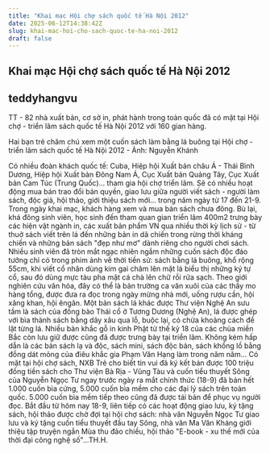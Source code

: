 ```yaml
---
title: "Khai mạc Hội chợ sách quốc tế Hà Nội 2012"
date: 2025-06-12T14:38:42Z
slug: khai-mac-hoi-cho-sach-quoc-te-ha-noi-2012
draft: false
---
```


## Khai mạc Hội chợ sách quốc tế Hà Nội 2012

## teddyhangvu

TT - 82 nhà xuất bản, cơ sở in, phát hành trong toàn quốc đã có mặt tại Hội chợ - triển lãm sách quốc tế Hà Nội 2012 với 160 gian hàng.
 

Hai bạn trẻ chăm chú xem một cuốn sách làm bằng lá buông tại Hội chợ - triển lãm sách quốc tế Hà Nội 2012 - Ảnh: Nguyễn Khánh
 
Có nhiều đoàn khách quốc tế: Cuba, Hiệp hội Xuất bản châu Á - Thái Bình Dương, Hiệp hội Xuất bản Ðông Nam Á, Cục Xuất bản Quảng Tây, Cục Xuất bản Cam Túc (Trung Quốc)... tham gia hội chợ triển lãm. Sẽ có nhiều hoạt động mua bán trao đổi bản quyền, giao lưu giữa người viết sách - người làm sách, độc giả, hội thảo, giới thiệu sách mới... trong năm ngày từ 17 đến 21-9.
Trong ngày khai mạc, khách hàng xem và mua bán sách chưa đông. Bù lại, khá đông sinh viên, học sinh đến tham quan gian triển lãm 400m2 trưng bày các hiện vật ngành in, các xuất bản phẩm VN qua nhiều thời kỳ lịch sử - từ thuở sách viết trên lá đến những bản in dã chiến trong rừng thời kháng chiến và những bản sách "đẹp như mơ" dành riêng cho người chơi sách.
Nhiều sinh viên đã tròn mắt ngạc nhiên ngắm những cuốn sách độc đáo tưởng chỉ có trong phim ảnh về thời tiền sử: sách bằng lá buông, khổ rộng 55cm, khi viết cổ nhân dùng kim gai châm lên mặt lá biểu thị những ký tự cổ, sau đó dùng mực tàu pha mật cá chà lên chữ rồi rửa sạch. Theo giới nghiên cứu văn hóa, đây có thể là bản trường ca văn xuôi của các thầy mo hàng tổng, được đưa ra đọc trong ngày mừng nhà mới, uống rượu cần, hội xăng khan, hội êngăn.
Một bản sách lá khác được Thư viện Nghệ An sưu tầm là sách của đồng bào Thái cổ ở Tương Dương (Nghệ An), lá được ghép với bìa thành sách bằng dây xâu qua lỗ, buộc lại, có chừa khoảng cách để lật từng lá. Nhiều bản khắc gỗ in kinh Phật từ thế kỷ 18 của các chùa miền Bắc còn lưu giữ được cũng đã được trưng bày tại triển lãm. Không kém hấp dẫn là các bản sách lạ và độc, sách mini, sách độc bản, sách khổng lồ bằng đồng dát mỏng của điêu khắc gia Phạm Văn Hạng làm trong năm năm...
Có mặt tại hội chợ sách, NXB Trẻ cho biết tin vui đã ký kết bán được 100 triệu đồng tiền sách cho Thư viện Bà Rịa - Vũng Tàu và cuốn tiểu thuyết Sông của Nguyễn Ngọc Tư ngay trước ngày ra mắt chính thức (18-9) đã bán hết 1.000 cuốn bìa cứng, 5.000 cuốn bìa mềm cho các đại lý sách trên toàn quốc. 5.000 cuốn bìa mềm tiếp theo cũng đã được tái bản để phục vụ người đọc.
Bắt đầu từ hôm nay 18-9, liên tiếp có các hoạt động giao lưu, ký tặng sách, hội thảo được chờ đợi tại hội chợ sách: nhà văn Nguyễn Ngọc Tư giao lưu và ký tặng cuốn tiểu thuyết đầu tay Sông, nhà văn Ma Văn Kháng giới thiệu tập truyện ngắn Mùa thu đảo chiều, hội thảo "E-book - xu thế mới của thời đại công nghệ số"...TH.H.
